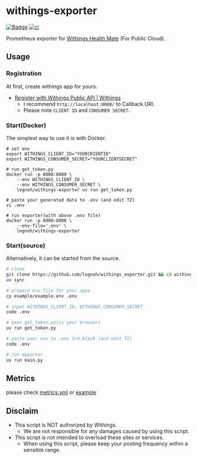 withings-exporter
====

[![Badge](https://img.shields.io/badge/docker-legnoh/withings--exporter-blue?logo=docker&link=https://hub.docker.com/r/legnoh/withings-exporter)](https://hub.docker.com/r/legnoh/withings-exporter) [![ci](https://github.com/legnoh/withings-exporter/actions/workflows/ci.yml/badge.svg)](https://github.com/legnoh/withings-exporter/actions/workflows/ci.yml)

Prometheus exporter for [Withings Health Mate](https://www.withings.com/health-mate) (For Public Cloud).

## Usage

### Registration

At first, create withings app for yours.

- [Register with Withings Public API | Withings](https://developer.withings.com/developer-guide/v3/integration-guide/public-health-data-api/developer-account/create-your-accesses-no-medical-cloud#create-your-application)
  - I recommend `http://localhost:8000/` to Callback URI.
  - Please note `CLIENT ID` and `CONSUMER SECRET`.

### Start(Docker)

The simplest way to use it is with Docker.

```
# set env
export WITHINGS_CLIENT_ID="YOURCRIENTID"
export WITHINGS_CONSUMER_SECRET="YOURCLIENTSECRET"

# run get_token.py
docker run -p 8000:8000 \
    --env WITHINGS_CLIENT_ID \
    --env WITHINGS_CONSUMER_SECRET \
    legnoh/withings-exporter uv run get_token.py

# paste your generated data to .env (and edit TZ)
vi .env

# run exporter(with above .env file)
docker run -p 8000:8000 \
    --env-file='.env' \
    legnoh/withings-exporter
```

### Start(source)

Alternatively, it can be started from the source.

```sh
# clone
git clone https://github.com/legnoh/withings_exporter.git && cd withings_exporter
uv sync

# prepare env file for your apps
cp example/example.env .env

# input WITHINGS_CLIENT_ID, WITHINGS_CONSUMER_SECRET
code .env

# exec get_token.py(in your browser)
uv run get_token.py

# paste your env to .env 3rd block (and edit TZ)
code .env

# run exporter
uv run main.py
```

## Metrics

please check [metrics.yml](./config/metrics.yml) or [example](./example/withings.prom)

## Disclaim

- This script is NOT authorized by Withings.
  - We are not responsible for any damages caused by using this script.
- This script is not intended to overload these sites or services.
  - When using this script, please keep your posting frequency within a sensible range.
